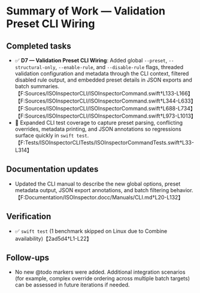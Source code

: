 # Summary of Work — Validation Preset CLI Wiring

## Completed tasks
- ✅ **D7 — Validation Preset CLI Wiring**: Added global `--preset`, `--structural-only`, `--enable-rule`, and `--disable-rule` flags, threaded validation configuration and metadata through the CLI context, filtered disabled rule output, and embedded preset details in JSON exports and batch summaries.【F:Sources/ISOInspectorCLI/ISOInspectorCommand.swift†L133-L166】【F:Sources/ISOInspectorCLI/ISOInspectorCommand.swift†L344-L633】【F:Sources/ISOInspectorCLI/ISOInspectorCommand.swift†L688-L734】【F:Sources/ISOInspectorCLI/ISOInspectorCommand.swift†L973-L1013】
- 🧪 Expanded CLI test coverage to capture preset parsing, conflicting overrides, metadata printing, and JSON annotations so regressions surface quickly in `swift test`.【F:Tests/ISOInspectorCLITests/ISOInspectorCommandTests.swift†L33-L314】

## Documentation updates
- Updated the CLI manual to describe the new global options, preset metadata output, JSON export annotations, and batch filtering behavior.【F:Documentation/ISOInspector.docc/Manuals/CLI.md†L20-L132】

## Verification
- ✅ `swift test` (1 benchmark skipped on Linux due to Combine availability)【2ad5d4†L1-L22】

## Follow-ups
- No new @todo markers were added. Additional integration scenarios (for example, complex override ordering across multiple batch targets) can be assessed in future iterations if needed.
